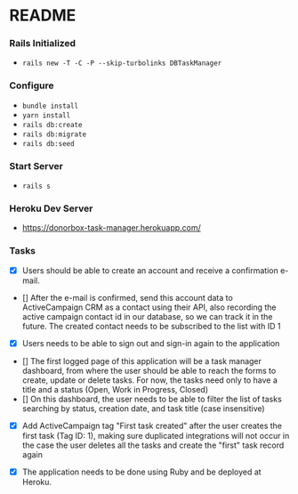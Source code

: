 # README

### Rails Initialized
* `rails new -T -C -P --skip-turbolinks DBTaskManager`

### Configure
* `bundle install`
* `yarn install`
* `rails db:create`
* `rails db:migrate`
* `rails db:seed`

### Start Server
* `rails s`

### Heroku Dev Server
* https://donorbox-task-manager.herokuapp.com/

### Tasks
* [x] Users should be able to create an account and receive a confirmation e-mail.
* [] After the e-mail is confirmed, send this account data to ActiveCampaign CRM as a contact using their API, also recording the active campaign contact id in our database, so we can track it in the future. The created contact needs to be subscribed to the list with ID 1
* [x] Users needs to be able to sign out and sign-in again to the application
* [] The first logged page of this application will be a task manager dashboard, from where the user should be able to reach the forms to create, update or delete tasks. For now, the tasks need only to have a title and a status (Open, Work in Progress, Closed)
* [] On this dashboard, the user needs to be able to filter the list of tasks searching by status, creation date, and task title (case insensitive)
* [x] Add ActiveCampaign tag "First task created" after the user creates the first task (Tag ID: 1), making sure duplicated integrations will not occur in the case the user deletes all the tasks and create the "first" task record again

* [x] The application needs to be done using Ruby and be deployed at Heroku.
